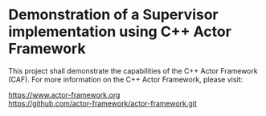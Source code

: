 # Demonstration of a Supervisor implementation using C++ Actor Framework 

This project shall demonstrate the capabilities of the C++ Actor Framework (CAF). 
For more information on the C++ Actor Framework, please visit:

https://www.actor-framework.org <br>
https://github.com/actor-framework/actor-framework.git
